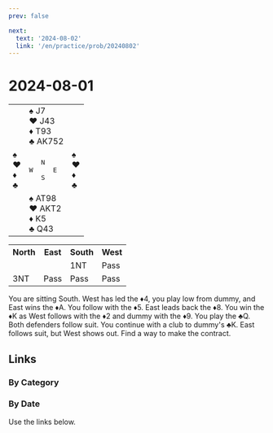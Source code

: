 ```yaml
---
prev: false

next:
  text: '2024-08-02'
  link: '/en/practice/prob/20240802'
---
```


# 2024-08-01

<table class="deal">
    <tr>
	    <td></td>
	    <td>♠ J7<br>♥ J43<br>♦ T93<br>♣ AK752</td>
	    <td></td>
  	</tr>
	<tr>
		<td>♠ <br>♥ <br>♦ <br>♣ </td>
		<td><pre>   N<br>W     E<br>   S</pre></td>
		<td>♠ <br>♥ <br>♦ <br>♣ </td>
	</tr>
	<tr>
		<td></td>
		<td>♠ AT98<br>♥ AKT2<br>♦ K5<br>♣ Q43</td>
		<td></td>
	</tr>
</table>

<table class="auction">
	<tr>
		<th>North</th>
		<th>East</th>
		<th>South</th>
		<th>West</th>
	</tr>
	<tr>
		<td></td>
		<td></td>
		<td>1NT</td>
		<td>Pass</td>
	</tr>
	<tr>
		<td>3NT</td>
		<td>Pass</td>
		<td>Pass</td>
		<td>Pass</td>
	</tr>
</table>

You are sitting South. West has led the ♦4, you play low from dummy, and East wins the ♦A. You follow with the ♦5. East leads back the ♦8. You win the ♦K as West follows with the ♦2 and dummy with the ♦9. You play the ♣Q. Both defenders follow suit. You continue with a club to dummy's ♣K. East follows suit, but West shows out. Find a way to make the contract.

## Links

[<Badge type="tip" text="Check Solution"/>](/en/learning/prob/20240801)

### By Category

[<Badge type="info" text="<--"/>](/en/practice/prob/20240801#links)
[<Badge type="tip" text="Calendar"/>](/en/practice/calendar/202408)
[<Badge type="tip" text="-->"/>](/en/practice/prob/20240802)

### By Date

Use the links below.